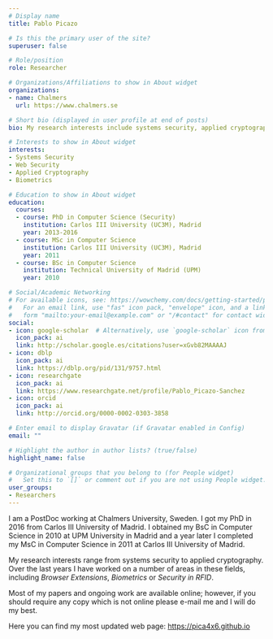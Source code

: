 ```yaml
---
# Display name
title: Pablo Picazo

# Is this the primary user of the site?
superuser: false

# Role/position
role: Researcher

# Organizations/Affiliations to show in About widget
organizations:
- name: Chalmers
  url: https://www.chalmers.se

# Short bio (displayed in user profile at end of posts)
bio: My research interests include systems security, applied cryptography.

# Interests to show in About widget
interests:
- Systems Security
- Web Security
- Applied Cryptography
- Biometrics

# Education to show in About widget
education:
  courses:
  - course: PhD in Computer Science (Security)
    institution: Carlos III University (UC3M), Madrid
    year: 2013-2016
  - course: MSc in Computer Science
    institution: Carlos III University (UC3M), Madrid
    year: 2011
  - course: BSc in Computer Science
    institution: Technical University of Madrid (UPM)
    year: 2010

# Social/Academic Networking
# For available icons, see: https://wowchemy.com/docs/getting-started/page-builder/#icons
#   For an email link, use "fas" icon pack, "envelope" icon, and a link in the
#   form "mailto:your-email@example.com" or "/#contact" for contact widget.
social:
- icon: google-scholar  # Alternatively, use `google-scholar` icon from `ai` icon pack
  icon_pack: ai
  link: http://scholar.google.es/citations?user=xGvb82MAAAAJ
- icon: dblp
  icon_pack: ai
  link: https://dblp.org/pid/131/9757.html
- icon: researchgate
  icon_pack: ai
  link: https://www.researchgate.net/profile/Pablo_Picazo-Sanchez
- icon: orcid
  icon_pack: ai
  link: http://orcid.org/0000-0002-0303-3858

# Enter email to display Gravatar (if Gravatar enabled in Config)
email: ""

# Highlight the author in author lists? (true/false)
highlight_name: false

# Organizational groups that you belong to (for People widget)
#   Set this to `[]` or comment out if you are not using People widget.
user_groups:
- Researchers
---
```


I am a PostDoc working at Chalmers University, Sweden. I got my PhD in 2016 from Carlos III
University of Madrid. I obtained my BsC in Computer Science in 2010 at UPM University in Madrid
and a year later I completed my  MsC in Computer Science in 2011 at Carlos III University of Madrid.

My research interests range from systems security to applied cryptography. Over the last years I
have worked on a number of areas in these fields, including <i>Browser Extensions</i>, <i>Biometrics</i> or
<i>Security in RFID</i>.

Most of my papers and ongoing work are available online; however, if you should require any copy which
is not online please e-mail me and I will do my best.

Here you can find my most updated web page: https://pica4x6.github.io

